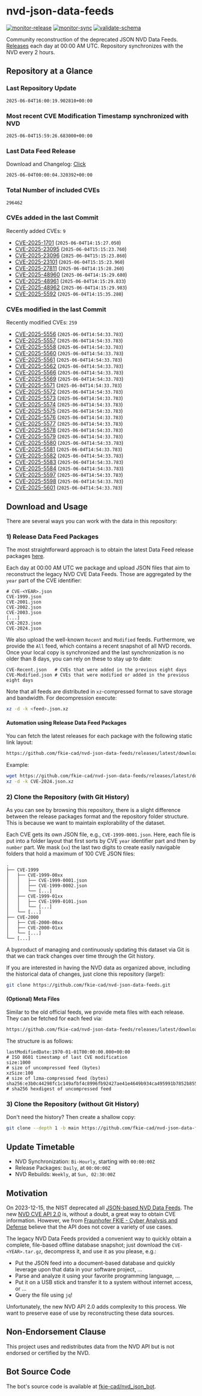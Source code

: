 # nvd-json-data-feeds

[![monitor-release](https://github.com/fkie-cad/nvd-json-data-feeds/actions/workflows/monitor_release.yml/badge.svg)](https://github.com/fkie-cad/nvd-json-data-feeds/actions/workflows/monitor_release.yml)
[![monitor-sync](https://github.com/fkie-cad/nvd-json-data-feeds/actions/workflows/monitor_sync.yml/badge.svg)](https://github.com/fkie-cad/nvd-json-data-feeds/actions/workflows/monitor_sync.yml)
[![validate-schema](https://github.com/fkie-cad/nvd-json-data-feeds/actions/workflows/validate_schema.yml/badge.svg)](https://github.com/fkie-cad/nvd-json-data-feeds/actions/workflows/validate_schema.yml)

Community reconstruction of the deprecated JSON NVD Data Feeds.
[Releases](https://github.com/fkie-cad/nvd-json-data-feeds/releases/latest) each day at 00:00 AM UTC.
Repository synchronizes with the NVD every 2 hours.

## Repository at a Glance

### Last Repository Update

```plain
2025-06-04T16:00:19.902810+00:00
```

### Most recent CVE Modification Timestamp synchronized with NVD

```plain
2025-06-04T15:59:26.683000+00:00
```

### Last Data Feed Release

Download and Changelog: [Click](https://github.com/fkie-cad/nvd-json-data-feeds/releases/latest)

```plain
2025-06-04T00:00:04.320392+00:00
```

### Total Number of included CVEs

```plain
296462
```

### CVEs added in the last Commit

Recently added CVEs: `9`

- [CVE-2025-1701](CVE-2025/CVE-2025-17xx/CVE-2025-1701.json) (`2025-06-04T14:15:27.050`)
- [CVE-2025-23095](CVE-2025/CVE-2025-230xx/CVE-2025-23095.json) (`2025-06-04T15:15:23.760`)
- [CVE-2025-23096](CVE-2025/CVE-2025-230xx/CVE-2025-23096.json) (`2025-06-04T15:15:23.860`)
- [CVE-2025-23101](CVE-2025/CVE-2025-231xx/CVE-2025-23101.json) (`2025-06-04T15:15:23.960`)
- [CVE-2025-27811](CVE-2025/CVE-2025-278xx/CVE-2025-27811.json) (`2025-06-04T14:15:28.260`)
- [CVE-2025-48960](CVE-2025/CVE-2025-489xx/CVE-2025-48960.json) (`2025-06-04T14:15:29.680`)
- [CVE-2025-48961](CVE-2025/CVE-2025-489xx/CVE-2025-48961.json) (`2025-06-04T14:15:29.833`)
- [CVE-2025-48962](CVE-2025/CVE-2025-489xx/CVE-2025-48962.json) (`2025-06-04T14:15:29.983`)
- [CVE-2025-5592](CVE-2025/CVE-2025-55xx/CVE-2025-5592.json) (`2025-06-04T14:15:35.280`)


### CVEs modified in the last Commit

Recently modified CVEs: `259`

- [CVE-2025-5556](CVE-2025/CVE-2025-55xx/CVE-2025-5556.json) (`2025-06-04T14:54:33.783`)
- [CVE-2025-5557](CVE-2025/CVE-2025-55xx/CVE-2025-5557.json) (`2025-06-04T14:54:33.783`)
- [CVE-2025-5558](CVE-2025/CVE-2025-55xx/CVE-2025-5558.json) (`2025-06-04T14:54:33.783`)
- [CVE-2025-5560](CVE-2025/CVE-2025-55xx/CVE-2025-5560.json) (`2025-06-04T14:54:33.783`)
- [CVE-2025-5561](CVE-2025/CVE-2025-55xx/CVE-2025-5561.json) (`2025-06-04T14:54:33.783`)
- [CVE-2025-5562](CVE-2025/CVE-2025-55xx/CVE-2025-5562.json) (`2025-06-04T14:54:33.783`)
- [CVE-2025-5566](CVE-2025/CVE-2025-55xx/CVE-2025-5566.json) (`2025-06-04T14:54:33.783`)
- [CVE-2025-5569](CVE-2025/CVE-2025-55xx/CVE-2025-5569.json) (`2025-06-04T14:54:33.783`)
- [CVE-2025-5571](CVE-2025/CVE-2025-55xx/CVE-2025-5571.json) (`2025-06-04T14:54:33.783`)
- [CVE-2025-5572](CVE-2025/CVE-2025-55xx/CVE-2025-5572.json) (`2025-06-04T14:54:33.783`)
- [CVE-2025-5573](CVE-2025/CVE-2025-55xx/CVE-2025-5573.json) (`2025-06-04T14:54:33.783`)
- [CVE-2025-5574](CVE-2025/CVE-2025-55xx/CVE-2025-5574.json) (`2025-06-04T14:54:33.783`)
- [CVE-2025-5575](CVE-2025/CVE-2025-55xx/CVE-2025-5575.json) (`2025-06-04T14:54:33.783`)
- [CVE-2025-5576](CVE-2025/CVE-2025-55xx/CVE-2025-5576.json) (`2025-06-04T14:54:33.783`)
- [CVE-2025-5577](CVE-2025/CVE-2025-55xx/CVE-2025-5577.json) (`2025-06-04T14:54:33.783`)
- [CVE-2025-5578](CVE-2025/CVE-2025-55xx/CVE-2025-5578.json) (`2025-06-04T14:54:33.783`)
- [CVE-2025-5579](CVE-2025/CVE-2025-55xx/CVE-2025-5579.json) (`2025-06-04T14:54:33.783`)
- [CVE-2025-5580](CVE-2025/CVE-2025-55xx/CVE-2025-5580.json) (`2025-06-04T14:54:33.783`)
- [CVE-2025-5581](CVE-2025/CVE-2025-55xx/CVE-2025-5581.json) (`2025-06-04T14:54:33.783`)
- [CVE-2025-5582](CVE-2025/CVE-2025-55xx/CVE-2025-5582.json) (`2025-06-04T14:54:33.783`)
- [CVE-2025-5583](CVE-2025/CVE-2025-55xx/CVE-2025-5583.json) (`2025-06-04T14:54:33.783`)
- [CVE-2025-5584](CVE-2025/CVE-2025-55xx/CVE-2025-5584.json) (`2025-06-04T14:54:33.783`)
- [CVE-2025-5597](CVE-2025/CVE-2025-55xx/CVE-2025-5597.json) (`2025-06-04T14:54:33.783`)
- [CVE-2025-5598](CVE-2025/CVE-2025-55xx/CVE-2025-5598.json) (`2025-06-04T14:54:33.783`)
- [CVE-2025-5601](CVE-2025/CVE-2025-56xx/CVE-2025-5601.json) (`2025-06-04T14:54:33.783`)


## Download and Usage

There are several ways you can work with the data in this repository:

### 1) Release Data Feed Packages

The most straightforward approach is to obtain the latest Data Feed release packages [here](https://github.com/fkie-cad/nvd-json-data-feeds/releases/latest).

Each day at 00:00 AM UTC we package and upload JSON files that aim to reconstruct the legacy NVD CVE Data Feeds.
Those are aggregated by the `year` part of the CVE identifier:

```
# CVE-<YEAR>.json
CVE-1999.json
CVE-2001.json
CVE-2002.json
CVE-2003.json
[...]
CVE-2023.json
CVE-2024.json
```

We also upload the well-known `Recent` and `Modified` feeds.
Furthermore, we provide the `All` feed, which contains a recent snapshot of all NVD records.
Once your local copy is synchronized and the last synchronization is no older than 8 days, you can rely on these to stay up to date:

```plain
CVE-Recent.json   # CVEs that were added in the previous eight days
CVE-Modified.json # CVEs that were modified or added in the previous eight days
```

Note that all feeds are distributed in `xz`-compressed format to save storage and bandwidth.
For decompression execute:

```sh
xz -d -k <feed>.json.xz
```

#### Automation using Release Data Feed Packages

You can fetch the latest releases for each package with the following static link layout:

```sh
https://github.com/fkie-cad/nvd-json-data-feeds/releases/latest/download/CVE-<YEAR>.json.xz
```

Example:

```sh
wget https://github.com/fkie-cad/nvd-json-data-feeds/releases/latest/download/CVE-2024.json.xz
xz -d -k CVE-2024.json.xz
```

### 2) Clone the Repository (with Git History)

As you can see by browsing this repository, there is a slight difference between the release packages format and the repository folder structure.
This is because we want to maintain explorability of the dataset.

Each CVE gets its own JSON file, e.g., `CVE-1999-0001.json`.
Here, each file is put into a folder layout that first sorts by CVE `year` identifier part and then by `number` part.
We mask (`xx`) the last two digits to create easily navigable folders that hold a maximum of 100 CVE JSON files:

```plain
.
├── CVE-1999
│   ├── CVE-1999-00xx
│   │   ├── CVE-1999-0001.json
│   │   ├── CVE-1999-0002.json
│   │   └── [...]
│   ├── CVE-1999-01xx
│   │   ├── CVE-1999-0101.json
│   │   └── [...]
│   └── [...]
├── CVE-2000
│   ├── CVE-2000-00xx
│   ├── CVE-2000-01xx
│   └── [...]
└── [...]
```

A byproduct of managing and continuously updating this dataset via Git is that we can track changes over time through the Git history.

If you are interested in having the NVD data as organized above, including the historical data of changes, just clone this repository (large!):

```sh
git clone https://github.com/fkie-cad/nvd-json-data-feeds.git
```

#### (Optional) Meta Files

Similar to the old official feeds, we provide meta files with each release. They can be fetched for each feed via:

```sh
https://github.com/fkie-cad/nvd-json-data-feeds/releases/latest/download/CVE-<YEAR>.meta
```

The structure is as follows:

```plain
lastModifiedDate:1970-01-01T00:00:00.000+00:00                          # ISO 8601 timestamp of last CVE modification
size:1000                                                               # size of uncompressed feed (bytes)
xzSize:100                                                              # size of lzma-compressed feed (bytes)
sha256:e3b0c44298fc1c149afbf4c8996fb92427ae41e4649b934ca495991b7852b855 # sha256 hexdigest of uncompressed feed
```

### 3) Clone the Repository (without Git History)

Don't need the history? Then create a shallow copy:

```sh
git clone --depth 1 -b main https://github.com/fkie-cad/nvd-json-data-feeds.git
```


## Update Timetable

* NVD Synchronization: `Bi-Hourly`, starting with `00:00:00Z`
* Release Packages: `Daily`, at `00:00:00Z`
* NVD Rebuilds: `Weekly`, at `Sun, 02:30:00Z`


## Motivation

On 2023-12-15, the NIST deprecated all [JSON-based NVD Data Feeds](https://nvd.nist.gov/vuln/data-feeds#divRetirementBanner-1).
The new [NVD CVE API 2.0](https://nvd.nist.gov/developers/vulnerabilities) is, without a doubt, a great way to obtain CVE information.
However, we from [Fraunhofer FKIE - Cyber Analysis and Defense](https://www.fkie.fraunhofer.de/en/departments/cad.html) believe that the API does not cover a variety of use cases.

The legacy NVD Data Feeds provided a convenient way to quickly obtain a complete, file-based offline database snapshot; just download the `CVE-<YEAR>.tar.gz`, decompress it, and use it as you please, e.g.:

- Put the JSON feed into a document-based database and quickly leverage upon that data in your software project, ...
- Parse and analyze it using your favorite programming language, ...
- Put it on a USB stick and transfer it to a system without internet access, or ...
- Query the file using `jq`!

Unfortunately, the new NVD API 2.0 adds complexity to this process.
We want to preserve ease of use by reconstructing these data sources.

## Non-Endorsement Clause

This project uses and redistributes data from the NVD API but is not endorsed or certified by the NVD.

## Bot Source Code

The bot's source code is available at [fkie-cad/nvd\_json\_bot](https://github.com/fkie-cad/nvd_json_bot).